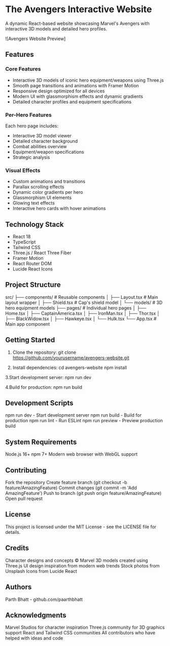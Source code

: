 # The Avengers Interactive Website

A dynamic React-based website showcasing Marvel's Avengers with interactive 3D models and detailed hero profiles.

![Avengers Website Preview]

## Features

### Core Features
- Interactive 3D models of iconic hero equipment/weapons using Three.js
- Smooth page transitions and animations with Framer Motion
- Responsive design optimized for all devices
- Modern UI with glassmorphism effects and dynamic gradients
- Detailed character profiles and equipment specifications

### Per-Hero Features
Each hero page includes:
- Interactive 3D model viewer
- Detailed character background
- Combat abilities overview  
- Equipment/weapon specifications
- Strategic analysis

### Visual Effects
- Custom animations and transitions
- Parallax scrolling effects
- Dynamic color gradients per hero
- Glassmorphism UI elements
- Glowing text effects
- Interactive hero cards with hover animations

## Technology Stack

- React 18
- TypeScript 
- Tailwind CSS
- Three.js / React Three Fiber
- Framer Motion
- React Router DOM
- Lucide React Icons

## Project Structure

src/ ├── components/ # Reusable components │ ├── Layout.tsx # Main layout wrapper │ ├── Shield.tsx # Cap's shield model │ └── models/ # 3D hero equipment models ├── pages/ # Individual hero pages │ ├── Home.tsx │ ├── CaptainAmerica.tsx │ ├── IronMan.tsx │ ├── Thor.tsx │ ├── BlackWidow.tsx │ ├── Hawkeye.tsx │ └── Hulk.tsx └── App.tsx # Main app component


## Getting Started

1. Clone the repository:
git clone https://github.com/yourusername/avengers-website.git

2. Install dependencies:
cd avengers-website
npm install

3.Start development server:
npm run dev

4.Build for production:
npm run build

## Development Scripts
npm run dev - Start development server
npm run build - Build for production
npm run lint - Run ESLint
npm run preview - Preview production build

## System Requirements
Node.js 16+
npm 7+
Modern web browser with WebGL support

## Contributing
Fork the repository
Create feature branch (git checkout -b feature/AmazingFeature)
Commit changes (git commit -m 'Add AmazingFeature')
Push to branch (git push origin feature/AmazingFeature)
Open pull request

## License
This project is licensed under the MIT License - see the LICENSE file for details.

## Credits
Character designs and concepts © Marvel
3D models created using Three.js
UI design inspiration from modern web trends
Stock photos from Unsplash
Icons from Lucide React

## Authors
Parth Bhatt - github.com/paarthbhatt

## Acknowledgments
Marvel Studios for character inspiration
Three.js community for 3D graphics support
React and Tailwind CSS communities
All contributors who have helped with ideas and code




